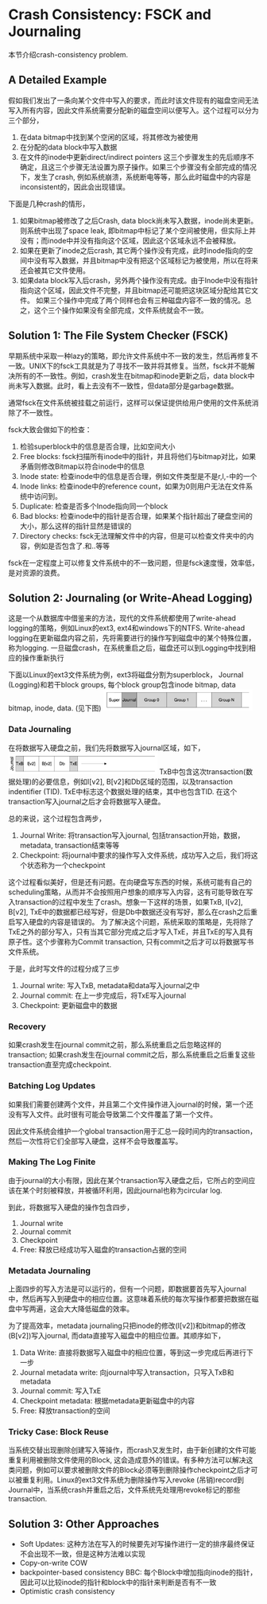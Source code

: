 # Crash Consistency: FSCK and Journaling
本节介绍crash-consistency problem. 

## A Detailed Example
假如我们发出了一条向某个文件中写入的要求，而此时该文件现有的磁盘空间无法写入所有内容，因此文件系统需要分配新的磁盘空间以便写入。这个过程可以分为三个部分，
1. 在data bitmap中找到某个空闲的区域，将其修改为被使用
2. 在分配的data block中写入数据
3. 在文件的inode中更新direct/indirect pointers
这三个步骤发生的先后顺序不确定，且这三个步骤无法设置为原子操作。如果三个步骤没有全部完成的情况下，发生了crash, 例如系统崩溃，系统断电等等，那么此时磁盘中的内容是inconsistent的，因此会出现错误。

下面是几种crash的情形，
1. 如果bitmap被修改了之后Crash, data block尚未写入数据，inode尚未更新。则系统中出现了space leak, 即bitmap中标记了某个空间被使用，但实际上并没有；而inode中并没有指向这个区域，因此这个区域永远不会被释放。
2. 如果在更新了inode之后crash, 其它两个操作没有完成，此时inode指向的空间中没有写入数据，并且bitmap中没有把这个区域标记为被使用，所以在将来还会被其它文件使用。
3. 如果data block写入后crash，另外两个操作没有完成。由于Inode中没有指针指向这个区域，因此文件不完整，并且bitmap还可能把这块区域分配给其它文件。
如果三个操作中完成了两个同样也会有三种磁盘内容不一致的情况。总之，这个三个操作如果没有全部完成，文件系统就会不一致。

## Solution 1: The File System Checker (FSCK)
早期系统中采取一种lazy的策略，即允许文件系统中不一致的发生，然后再修复不一致。UNIX下的fsck工具就是为了寻找不一致并将其修复。当然，fsck并不能解决所有的不一致性。例如，crash发生在bitmap和inode更新之后，data block中尚未写入数据。此时，看上去没有不一致性，但data部分是garbage数据。

通常fsck在文件系统被挂载之前运行，这样可以保证提供给用户使用的文件系统消除了不一致性。

fsck大致会做如下的检查：
1. 检验superblock中的信息是否合理，比如空间大小
2. Free blocks: fsck扫描所有inode中的指针，并且将他们与bitmap对比，如果矛盾则修改Bitmap以符合inode中的信息
3. Inode state: 检查inode中的信息是否合理，例如文件类型是不是r,l,-中的一个
4. Inode links: 检查inode中的reference count，如果为0则用户无法在文件系统中访问到。
5. Duplicate: 检查是否多个Inode指向同一个block
6. Bad blocks: 检查inode中的指针是否合理，如果某个指针超出了硬盘空间的大小，那么这样的指针显然是错误的
7. Directory checks: fsck无法理解文件中的内容，但是可以检查文件夹中的内容，例如是否包含了.和..等等

fsck在一定程度上可以修复文件系统中的不一致问题，但是fsck速度慢，效率低，是对资源的浪费。

## Solution 2: Journaling (or Write-Ahead Logging)
这是一个从数据库中借鉴来的方法，现代的文件系统都使用了write-ahead logging的策略，例如Linux的ext3, ext4和windows下的NTFS. Write-ahead logging在更新磁盘内容之前，先将需要进行的操作写到磁盘中的某个特殊位置，称为logging. 一旦磁盘crash，在系统重启之后，磁盘还可以到Logging中找到相应的操作重新执行

下面以Linux的ext3文件系统为例，ext3将磁盘分割为superblock， Journal (Logging)和若干block groups, 每个block group包含inode bitmap, data bitmap, inode, data. (见下图)
<img src="./ext3.png" style="width:300px">

### Data Journaling
在将数据写入硬盘之前，我们先将数据写入journal区域，如下，
<img src="./journal.png" style="width:300px">
TxB中包含这次transaction(数据处理)的必要信息，例如I[v2], B[v2]和Db区域的范围，以及transaction indentifier (TID). TxE中标志这个数据处理的结束，其中也包含TID. 在这个transaction写入journal之后才会将数据写入硬盘。

总的来说，这个过程包含两步，
1. Journal Write: 将transaction写入journal, 包括transaction开始，数据，metadata, transaction结束等等
2. Checkpoint: 将journal中要求的操作写入文件系统，成功写入之后，我们将这个状态称为一个checkpoint

这个过程看似美好，但是还有问题。在向硬盘写东西的时候，系统可能有自己的scheduling策略，从而并不会按照用户想象的顺序写入内容，这有可能导致在写入transaction的过程中发生了crash。想象一下这样的场景，如果TxB, I[v2], B[v2], TxE中的数据都已经写好，但是Db中数据还没有写好，那么在crash之后重启写入硬盘的内容是错误的。 为了解决这个问题，系统采取的策略是，先将除了TxE之外的部分写入，只有当其它部分完成之后才写入TxE，并且TxE的写入具有原子性。这个步骤称为Commit transaction, 只有commit之后才可以将数据写书文件系统。

于是，此时写文件的过程分成了三步
1. Journal write: 写入TxB, metadata和data写入journal之中
2. Journal commit: 在上一步完成后，将TxE写入journal
3. Checkpoint: 更新磁盘中的数据

### Recovery
如果crash发生在journal commit之前，那么系统重启之后忽略这样的transaction; 如果crash发生在journal commit之后，那么系统重启之后重复这些transaction直至完成checkpoint.

### Batching Log Updates
如果我们需要创建两个文件，并且第二个文件操作进入journal的时候，第一个还没有写入文件。此时很有可能会导致第二个文件覆盖了第一个文件。

因此文件系统会维护一个global transaction用于汇总一段时间内的transaction，然后一次性将它们全部写入硬盘，这样不会导致覆盖写。

### Making The Log Finite
由于journal的大小有限，因此在某个transaction写入硬盘之后，它所占的空间应该在某个时刻被释放，并被循环利用，因此journal也称为circular log.

到此，将数据写入硬盘的操作包含四步，
1. Journal write
2. Journal commit
3. Checkpoint
4. Free: 释放已经成功写入磁盘的transaction占据的空间
   
### Metadata Journaling
上面四步的写入方法是可以运行的，但有一个问题，即数据要首先写入journal中，然后再写入到硬盘中的相应位置。这意味着系统的每次写操作都要把数据在磁盘中写两遍，这会大大降低磁盘的效率。

为了提高效率，metadata journaling只把inode的修改(I[v2])和bitmap的修改(B[v2])写入journal, 而data直接写入磁盘中的相应位置。其顺序如下，
1. Data Write: 直接将数据写入磁盘中的相应位置，等到这一步完成后再进行下一步
2. Journal metadata write: 向journal中写入transaction，只写入TxB和metadata
3. Journal commit: 写入TxE
4. Checkpoint metadata: 根据metadata更新磁盘中的内容
5. Free: 释放transaction的空间

### Tricky Case: Block Reuse
当系统交替出现删除创建写入等操作，而crash又发生时，由于新创建的文件可能重复利用被删除文件使用的Block, 这会造成意外的错误。有多种方法可以解决这类问题，例如可以要求被删除文件的Block必须等到删除操作checkpoint之后才可以被重复利用。Linux的ext3文件系统为删除操作写入revoke (吊销)record到Journal中，当系统crash并重启之后，文件系统先处理用revoke标记的那些transaction.

## Solution 3: Other Approaches
* Soft Updates: 这种方法在写入的时候要先对写操作进行一定的排序最终保证不会出现不一致，但是这种方法难以实现
* Copy-on-write COW
* backpointer-based consistency BBC: 每个Block中增加指向inode的指针，因此可以比较inode的指针和block中的指针来判断是否有不一致
* Optimistic crash consistency


